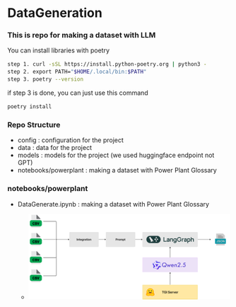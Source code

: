 # DataGeneration

### This is repo for making a dataset with LLM

You can install libraries with poetry

```bash
step 1. curl -sSL https://install.python-poetry.org | python3 -
step 2. export PATH="$HOME/.local/bin:$PATH"
step 3. poetry --version
```

if step 3 is done, you can just use this command

```bash
poetry install
```

### Repo Structure
- config : configuration for the project
- data : data for the project
- models : models for the project (we used huggingface endpoint not GPT)
- notebooks/powerplant : making a dataset with Power Plant Glossary

### notebooks/powerplant
- DataGenerate.ipynb : making a dataset with Power Plant Glossary

    - ![process.png](public/process.png)
